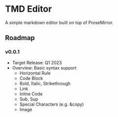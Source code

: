 # TMD Editor

A simple markdown editor built on top of ProseMirror.

## Roadmap

### v0.0.1

- Target Release: Q1 2023
- Overview: Basic syntax support
   - Horizontal Rule
   - Code Block
   - Bold, Italic, Strikethrough
   - Link
   - Inline Code
   - Sub, Sup
   - Special Characters (e.g. &copy)
   - Image
